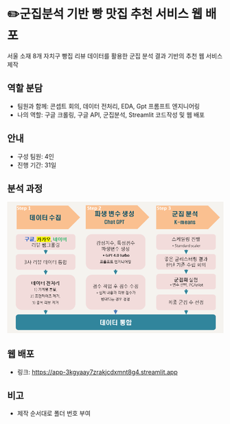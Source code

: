 # ✏️군집분석 기반 빵 맛집 추천 서비스 웹 배포
서울 소재 8개 자치구 빵집 리뷰 데이터를 활용한 군집 분석 결과 기반의 추천 웹 서비스 제작
  
## 역할 분담
- 팀원과 함께: 콘셉트 회의, 데이터 전처리, EDA, Gpt 프롬프트 엔지니어링
- 나의 역할: 구글 크롤링, 구글 API, 군집분석, Streamlit 코드작성 및 웹 배포

## 안내
- 구성 팀원: 4인
- 진행 기간: 31일

## 분석 과정
![이미지](https://github.com/dataosean/Final_Project/blob/b53c1a55d088818153479f5aa9753d835de613a1/6.%20Streamlit%20%EC%9B%B9%20%EB%B0%B0%ED%8F%AC/Flowchart.png)

## 웹 배포
- 링크: https://app-3kgyaay7zrakjcdxmnt8g4.streamlit.app

## 비고
- 제작 순서대로 폴더 번호 부여
